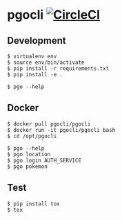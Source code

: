 # pgocli [![CircleCI](https://circleci.com/gh/tusbar/pgocli.svg?style=svg)](https://circleci.com/gh/tusbar/pgocli)

## Development

```shell
$ virtualenv env
$ source env/bin/activate
$ pip install -r requirements.txt
$ pip install -e .

$ pgo --help
```

## Docker

```shell
$ docker pull pgocli/pgocli
$ docker run -it pgocli/pgocli bash
$ cd /opt/pgocli

$ pgo --help
$ pgo location
$ pgo login AUTH_SERVICE
$ pgo pokemon
```

## Test

```shell
$ pip install tox
$ tox
```
